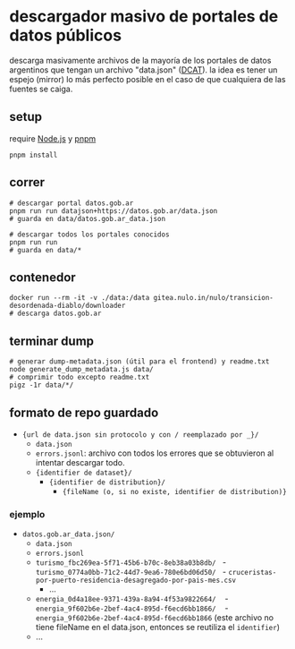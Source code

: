 # descargador masivo de portales de datos públicos

descarga masivamente archivos de la mayoría de los portales de datos argentinos que tengan un archivo "data.json" ([DCAT](https://www.w3.org/TR/vocab-dcat-2/)). la idea es tener un espejo (mirror) lo más perfecto posible en el caso de que cualquiera de las fuentes se caiga.

## setup

require [Node.js](https://nodejs.org) y [pnpm](https://pnpm.io/)

```
pnpm install
```

## correr

```
# descargar portal datos.gob.ar
pnpm run run datajson+https://datos.gob.ar/data.json
# guarda en data/datos.gob.ar_data.json

# descargar todos los portales conocidos
pnpm run run
# guarda en data/*
```

## contenedor

```
docker run --rm -it -v ./data:/data gitea.nulo.in/nulo/transicion-desordenada-diablo/downloader
# descarga datos.gob.ar
```

## terminar dump

```
# generar dump-metadata.json (útil para el frontend) y readme.txt
node generate_dump_metadata.js data/
# comprimir todo excepto readme.txt
pigz -1r data/*/
```

## formato de repo guardado

- `{url de data.json sin protocolo y con / reemplazado por _}/`
  - `data.json`
  - `errors.jsonl`: archivo con todos los errores que se obtuvieron al intentar descargar todo.
  - `{identifier de dataset}/`
    - `{identifier de distribution}/`
      - `{fileName (o, si no existe, identifier de distribution)}`

### ejemplo

- `datos.gob.ar_data.json/`
  - `data.json`
  - `errors.jsonl`
  - `turismo_fbc269ea-5f71-45b6-b70c-8eb38a03b8db/`
      - `turismo_0774a0bb-71c2-44d7-9ea6-780e6bd06d50/`
      - `cruceristas-por-puerto-residencia-desagregado-por-pais-mes.csv`
    - ...
  - `energia_0d4a18ee-9371-439a-8a94-4f53a9822664/`
       - `energia_9f602b6e-2bef-4ac4-895d-f6ecd6bb1866/`
       - `energia_9f602b6e-2bef-4ac4-895d-f6ecd6bb1866` (este archivo no tiene fileName en el data.json, entonces se reutiliza el `identifier`)
  - ...
